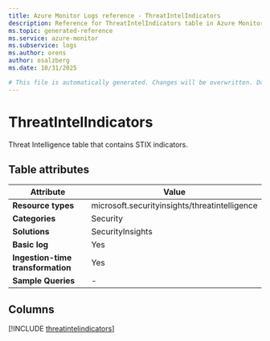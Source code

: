 ```yaml
---
title: Azure Monitor Logs reference - ThreatIntelIndicators
description: Reference for ThreatIntelIndicators table in Azure Monitor Logs.
ms.topic: generated-reference
ms.service: azure-monitor
ms.subservice: logs
ms.author: orens
author: osalzberg
ms.date: 10/31/2025

# This file is automatically generated. Changes will be overwritten. Do not change this file directly.
---
```


# ThreatIntelIndicators

Threat Intelligence table that contains STIX indicators.


## Table attributes

|Attribute|Value|
|---|---|
|**Resource types**|microsoft.securityinsights/threatintelligence|
|**Categories**|Security|
|**Solutions**| SecurityInsights|
|**Basic log**|Yes|
|**Ingestion-time transformation**|Yes|
|**Sample Queries**|-|



## Columns
  
[!INCLUDE [threatintelindicators](~/reusable-content/ce-skilling/azure/includes/azure-monitor/reference/tables/threatintelindicators-include.md)]
